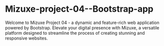 # Mizuxe-project-04--Bootstrap-app
Welcome to Mizuxe Project 04 - a dynamic and feature-rich web application powered by Bootstrap. Elevate your digital presence with Mizuxe, a versatile platform designed to streamline the process of creating stunning and responsive websites.
